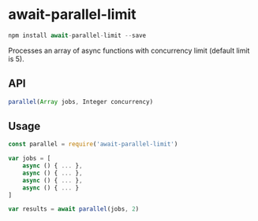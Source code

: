 # await-parallel-limit

```javascript
npm install await-parallel-limit --save
```

Processes an array of async functions with concurrency limit (default limit is 5).

## API

```javascript
parallel(Array jobs, Integer concurrency)
```

## Usage

```javascript
const parallel = require('await-parallel-limit')

var jobs = [
	async () { ... },
	async () { ... },
	async () { ... },
	async () { ... }
]

var results = await parallel(jobs, 2)
```